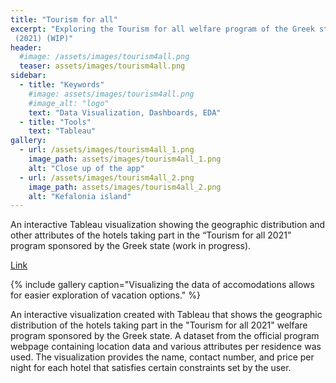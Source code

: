 ```yaml
---
title: "Tourism for all"
excerpt: "Exploring the Tourism for all welfare program of the Greek state with Tableau
 (2021) (WIP)"
header:
  #image: /assets/images/tourism4all.png
  teaser: assets/images/tourism4all.png
sidebar:
  - title: "Keywords"
    #image: assets/images/tourism4all.png
    #image_alt: "logo"
    text: "Data Visualization, Dashboards, EDA"
  - title: "Tools"
    text: "Tableau"
gallery:
  - url: /assets/images/tourism4all_1.png
    image_path: assets/images/tourism4all_1.png
    alt: "Close up of the app"
  - url: /assets/images/tourism4all_2.png
    image_path: assets/images/tourism4all_2.png
    alt: "Kefalonia island"
---
```


An interactive Tableau visualization showing the geographic distribution and other attributes of the hotels taking part in the “Tourism for all 2021” program sponsored by the Greek state (work in progress).

[Link](https://public.tableau.com/app/profile/ggiannarakis/viz/2021-_16255036593500/Sheet1)

{% include gallery caption="Visualizing the data of accomodations allows for easier exploration of vacation options." %}

An interactive visualization created with Tableau that shows the geographic distribution of the hotels taking part in the "Tourism for all 2021" welfare program sponsored by the Greek state. A dataset from the official program webpage containing location data and various attributes per residence was used. The visualization provides the name, contact number, and price per night for each hotel that satisfies certain constraints set by the user.